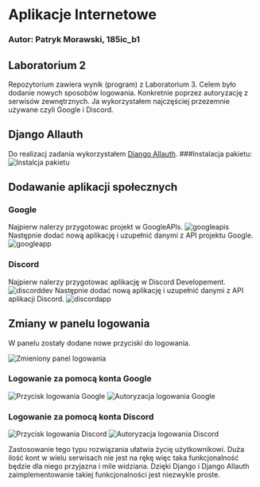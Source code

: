 # Aplikacje Internetowe

### Autor: Patryk Morawski, 185ic_b1

## Laboratorium 2
Repozytorium zawiera wynik (program) z Laboratorium 3. Celem było dodanie nowych sposobów logowania. 
Konkretnie poprzez autoryzację z serwisów zewnętrznych. 
Ja wykorzystałem najczęściej przezemnie używane czyli Google i Discord.

## Django Allauth

Do realizacj zadania wykorzystałem [Django Allauth](https://django-allauth.readthedocs.io/en/latest/).
###Instalacja pakietu:
![Instalcja pakietu](https://i.imgur.com/Sglr7Pj.png)

## Dodawanie aplikacji społecznych
### Google
Najpierw nalerzy przygotowac projekt w GoogleAPIs.
![googleapis](https://i.imgur.com/AoxrWh4.png)
Następnie dodać nową aplikację i uzupełnić danymi z API projektu Google.
![googleapp](https://i.imgur.com/02Re511.png)

### Discord
Najpierw nalerzy przygotowac aplikację w Discord Developement.
![discorddev](https://i.imgur.com/GaT59IQ.png)
Następnie dodać nową aplikację i uzupełnić danymi z API aplikacji Discord.
![discordapp](https://i.imgur.com/4RsX1KU.png)

## Zmiany w panelu logowania

W panelu zostały dodane nowe przyciski do logowania.

![Zmieniony panel logowania](https://i.imgur.com/xKT3MpG.png)

### Logowanie za pomocą konta Google

![Przycisk logowania Google](https://i.imgur.com/mkvO9Fc.png)
![Autoryzacja logowania Google](https://i.imgur.com/CcXcl5U.png)

### Logowanie za pomocą konta Discord

![Przycisk logowania Discord](https://i.imgur.com/keZWX0A.png)
![Autoryzacja logowania Discord](https://i.imgur.com/2oQf6mq.png)

Zastosowanie tego typu rozwiązania ułatwia życię użytkownikowi. Duża ilość kont w wielu serwisach nie jest na rękę więc taka funkcjonalność będzie dla niego przyjazna i mile widziana.
Dzięki Django i Django Allauth zaimplementowanie takiej funkcjonalności jest niezwykle proste.
